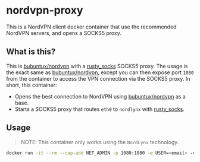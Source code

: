 # nordvpn-proxy

This is a NordVPN client docker container that use the recommended NordVPN servers, and opens a SOCKS5 proxy.

## What is this?

This is [bubuntux/nordvpn](https://github.com/bubuntux/nordvpn) with a [rusty_socks](https://github.com/twitchax/rusty_socks) SOCKS5 proxy.  The usage is the exact same as [bubuntux/nordvpn](https://github.com/bubuntux/nordvpn), except you can then expose port `1080` from the container to access the VPN connection via the SOCKS5 proxy.  In short, this container:
* Opens the best connection to NordVPN using [bubuntux/nordvpn](https://github.com/bubuntux/nordvpn) as a base.
* Starts a SOCKS5 proxy that routes `eth0` to `nordlynx` with [rusty_socks](https://github.com/twitchax/rusty_socks).

## Usage

> NOTE: This container only works using the `NordLynx` technology.

```bash
docker run -it --rm --cap-add NET_ADMIN -p 1080:1080 -e USER=<email> -e PASS='<pass>' -e TECHNOLOGY=NordLynx twitchax/nordvpn-proxy
```